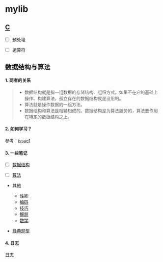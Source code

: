 # mylib

## [C](./docs/c/README.md)

- [ ] 预处理

- [ ] 运算符


## 数据结构与算法

#### 1. 两者的关系

> - 数据结构就是指一组数据的存储结构、组织方式。如果不在它的基础上操作、构建算法，孤立存在的数据结构就是没用的。
> - 算法就是操作数据的一组方法。
> - 数据结构和算法是相辅相成的。数据结构是为算法服务的，算法要作用在特定的数据结构之上。

#### 2. 如何学习？

参考：[issue1](https://github.com/liangkuai/mylib/issues/1)

#### 3. 一些笔记

- [ ] [数据结构](./docs/data-structure/README.md)

- [ ] [算法](./docs/algorithm/README.md)

- 其他
    - [性能](./docs/code/性能.md)
    - [编码](./docs/code/编码.md)
    - [技巧](./docs/code/技巧/README.md)
    - [解题](./docs/code/解题.md)
    - [数学](./docs/code/数学.md)

- [经典题型](./docs/question/README.md)

#### 4. 日志

[日志](./docs/data-structure/log.md)
